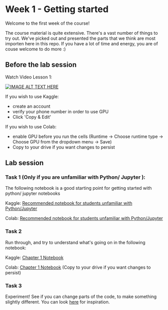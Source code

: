 # Week 1 - Getting started

Welcome to the first week of the course!

The course material is quite extensive. There's a vast number of things to try out. We've picked out and presented the parts that we think are most importen here in this repo. If you have a lot of time and energy, you are of couse welcome to do more :)


## Before the lab session
Watch Video Lesson 1: 

[![IMAGE ALT TEXT HERE](https://img.youtube.com/vi/8SF_h3xF3cE/0.jpg)](https://www.youtube.com/watch?v=8SF_h3xF3cE)

If you wish to use Kaggle: 
* create an account
* verify your phone number in order to use GPU
* Click 'Copy & Edit'

If you wish to use Colab:
* enable GPU before you run the cells (Runtime -> Choose runtime type -> Choose GPU from the dropdown menu -> Save)
* Copy to your drive if you want changes to persist


## Lab session

### Task 1 (Only if you are unfamiliar with Python/ Jupyter ):

The following notebook is a good starting point for getting started with python/ jupyter notebooks

Kaggle:
[Recommended notebook for students unfamiliar with Python/Jupyter](https://www.kaggle.com/code/jhoward/jupyter-notebook-101) 

Colab:
[Recommended notebook for students unfamiliar with Python/Jupyter](https://colab.research.google.com/github/fastai/course22/blob/master/01-jupyter-notebook-101.ipynb)


### Task 2
Run through, and try to understand what's going on in the following notebook:

Kaggle:
[Chapter 1 Notebook](https://www.kaggle.com/code/jhoward/is-it-a-bird-creating-a-model-from-your-own-data)

Colab:
[Chapter 1 Notebook](https://colab.research.google.com/github/fastai/course22/blob/master/00-is-it-a-bird-creating-a-model-from-your-own-data.ipynb) (Copy to your drive if you want changes to persist)

 

### Task 3
Experiment! See if you can change parts of the code, to make something slightly different. You can look [here](https://forums.fast.ai/t/share-your-work-here/96015) for inspiration.


